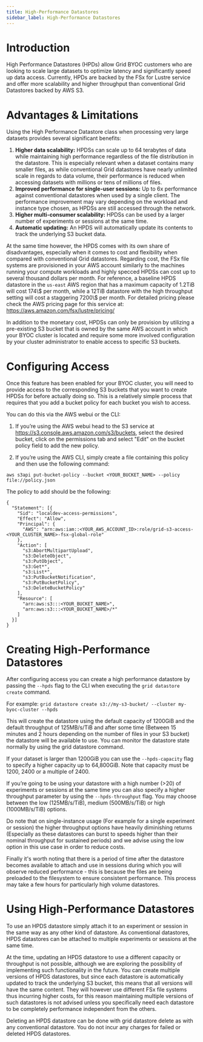```yaml
---
title: High-Performance Datastores
sidebar_label: High-Performance Datastores
---
```


# Introduction

High Performance Datastores (HPDs) allow Grid BYOC customers who are looking to scale large datasets to optimize latency and significantly speed up data access. Currently, HPDs are backed by the FSx for Lustre service and offer more scalability and higher throughput than conventional Grid Datastores backed by AWS S3.

# Advantages & Limitations

Using the High Performance Datastore class when processing very large datasets provides several significant benefits:

1. **Higher data scalability:** HPDSs can scale up to 64 terabytes of data while maintaining high performance regardless of the file distribution in the datastore. This is especially relevant when a dataset contains many smaller files, as while conventional Grid datastores have nearly unlimited scale in regards to data volume, their performance is reduced when accessing datasets with millions or tens of millions of files.
2. **Improved performance for single-user sessions:** Up to 6x performance against conventional datastores when used by a single client. The performance improvement may vary depending on the workload and instance type chosen, as HPDSs are still accessed through the network.
3. **Higher multi-consumer scalability:** HPDSs can be used by a larger number of experiments or sessions at the same time.
4. **Automatic updating:** An HPDS will automatically update its contents to track the underlying S3 bucket data.

At the same time however, the HPDS comes with its own share of disadvantages, especially when it comes to cost and flexibility when compared with conventional Grid datastores. Regarding cost, the FSx file systems are provisioned in your AWS account similarly to the machines running your compute workloads and highly specced HPDSs can cost up to several thousand dollars per month. For reference, a baseline HPDS datastore in the `us-east` AWS region
that has a maximum capacity of 1.2TiB will cost 174\\$ per month, while a 12TiB datastore with the high throughput setting will cost a staggering 7200\\$ per month. For detailed pricing please check the AWS pricing page for this service at: https://aws.amazon.com/fsx/lustre/pricing/

In addition to the monetary cost, HPDSs can only be provision by utilizing a pre-existing S3 bucket that is owned by the same AWS account in which your BYOC cluster is located and require some more involved configuration by your cluster administrator to enable access to specific S3 buckets.

# Configuring Access

Once this feature has been enabled for your BYOC cluster, you will need to provide access to the corresponding S3 buckets that you want to create HPDSs for before actually doing so. This is a relatively simple process that requires that you add a bucket policy for each bucket you wish to access.

You can do this via the AWS webui or the CLI:

1. If you’re using the AWS webui head to the S3 service at https://s3.console.aws.amazon.com/s3/buckets, select the desired bucket, click on the permissions tab and select "Edit" on the bucket policy field to add the new policy.

2. If you’re using the AWS CLI, simply create a file containing this policy and then use the following command: 

`aws s3api put-bucket-policy --bucket <YOUR_BUCKET_NAME> --policy file://policy.json`

The policy to add should be the following:
```
{
  "Statement": [{
    "Sid": "localdev-access-permissions",
    "Effect": "Allow",
    "Principal": {
      "AWS": "arn:aws:iam::<YOUR_AWS_ACCOUNT_ID>:role/grid-s3-access-<YOUR_CLUSTER_NAME>-fsx-global-role"
    },
    "Action": [
      "s3:AbortMultipartUpload",
      "s3:DeleteObject",
      "s3:PutObject",
      "s3:Get*",
      "s3:List*",
      "s3:PutBucketNotification",
      "s3:PutBucketPolicy",
      "s3:DeleteBucketPolicy"
    ],
    "Resource": [
      "arn:aws:s3:::<YOUR_BUCKET_NAME>",
      "arn:aws:s3:::<YOUR_BUCKET_NAME>/*"
    ]
  }]
}
```

# Creating High-Performance Datastores

After configuring access you can create a high performance datastore by passing the `--hpds` flag to the CLI when executing the `grid datastore create` command. 

For example: `grid datastore create s3://my-s3-bucket/ --cluster my-byoc-cluster --hpds`

This will create the datastore using the default capacity of 1200GiB and the default throughput of 125MB/s/TiB and after some time (Between 15 minutes and 2 hours depending on the number of files in your S3 bucket) the datastore will be available to use. You can monitor the datastore state normally by using the grid datastore command.

If your dataset is larger than 1200GiB you can use the `--hpds-capacity` flag to specify a higher capacity up to 64,800GiB. Note that capacity must be 1200, 2400 or a multiple of 2400.

If you’re going to be using your datastore with a high number (>20) of experiments or sessions at the same time you can also specify a higher throughput parameter by using the `--hpds-throughput` flag. You may choose between the low (125MB/s/TiB), medium (500MB/s/TiB) or high (1000MB/s/TiB) options.

Do note that on single-instance usage (For example for a single experiment or session) the higher throughput options have heavily diminishing returns (Especially as these datastores can burst to speeds higher than their nominal throughput for sustained periods) and we advise using the low option in this use case in order to reduce costs. 

Finally it's worth noting that there is a period of time after the datastore becomes available to attach and use in sessions during which you will observe reduced performance - this is because the files are being preloaded to the filesystem to ensure consistent performance. This process may take a few hours for particularly high volume datastores.

# Using High-Performance Datastores
To use an HPDS datastore simply attach it to an experiment or session in the same way as any other kind of datastore. As conventional datastores, HPDS datastores can be attached to multiple experiments or sessions at the same time.

At the time, updating an HPDS datastore to use a different capacity or throughput is not possible, although we are exploring the possibility of implementing such functionality in the future. You can create multiple versions of HPDS datastores, but since each datastore is automatically updated to track the underlying S3 bucket, this means that all versions will have the same content. They will however use different FSx file systems thus incurring higher costs, for this reason maintaining multiple versions of such datastores is not advised unless you specifically need each datastore to be completely performance independent from the others.

Deleting an HPDS datastore can be done with grid datastore delete as with any conventional datastore. You do not incur any charges for failed or deleted HPDS datastores.
